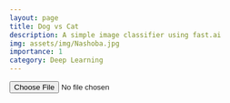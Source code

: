 ```yaml
---
layout: page
title: Dog vs Cat 
description: A simple image classifier using fast.ai 
img: assets/img/Nashoba.jpg
importance: 1
category: Deep Learning
---
```


<input id="photo" type="file">
<div id="results"></div>
<script>
  async function loaded(reader) {
    const response = await fetch('https://nessmaykerchen-catvsdogclassifier.hf.space/', {
      method: "POST", body: JSON.stringify({ "data": [reader.result] }),
      headers: { "Content-Type": "application/json" }
    });
    const json = await response.json();
    const label = json['data'][0]['confidences'][0]['label'];
    results.innerHTML = `<br/><img src="${reader.result}" width="300"> <p>${label}</p>`
  }
  function read() {
    const reader = new FileReader();
    reader.addEventListener('load', () => loaded(reader))
    reader.readAsDataURL(photo.files[0]);
  }
  photo.addEventListener('input', read);
</script>
